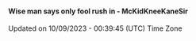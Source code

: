 #### Wise man says only fool rush in - McKidKneeKaneSir
Updated on 10/09/2023 - 00:39:45 (UTC) Time Zone
